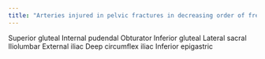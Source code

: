 ```yaml
---
title: "Arteries injured in pelvic fractures in decreasing order of frequency"
---
```

Superior gluteal
Internal pudendal
Obturator
Inferior gluteal
Lateral sacral
Iliolumbar 
External iliac
Deep circumflex iliac
Inferior epigastric

